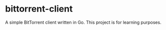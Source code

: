 # bittorrent-client
A simple BitTorrent client written in Go. This project is for learning purposes.
